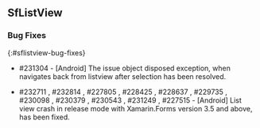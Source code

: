 ## SfListView

### Bug Fixes
{:#sflistview-bug-fixes}

* \#231304 - [Android] The issue object disposed exception, when navigates back from listview after selection has been resolved.

* \#232711 , \#232814 , \#227805 , \#228425 , \#228637 , \#229735 , \#230098 , \#230379 , \#230543 , \#231249 , \#227515 - [Android] List view crash in release mode with Xamarin.Forms version 3.5 and above, has been fixed.